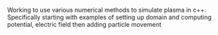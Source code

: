 Working to use various numerical methods to simulate plasma in c++.
Specifically starting with examples of setting up domain and computing potential, electric field then adding particle movement